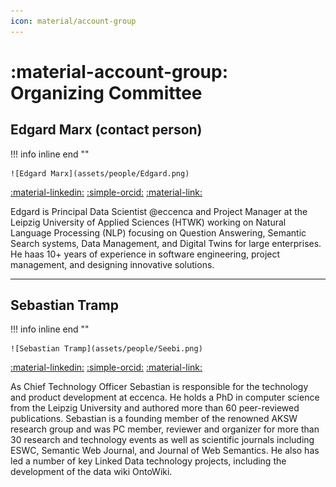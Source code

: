 ```yaml
---
icon: material/account-group
---
```

# :material-account-group: Organizing Committee

## Edgard Marx (contact person)

!!! info inline end ""

    ![Edgard Marx](assets/people/Edgard.png)

[:material-linkedin:](https://www.linkedin.com/in/edgardmarx/)
[:simple-orcid:](https://orcid.org/0000-0002-3111-9405)
[:material-link:](https://aksw.org/EdgardMarx)

Edgard is Principal Data Scientist @eccenca and Project Manager at the Leipzig University of Applied Sciences (HTWK) working on Natural Language Processing (NLP) focusing on Question Answering, Semantic Search systems, Data Management, and Digital Twins for large enterprises. He haas 10+ years of experience in software engineering, project management, and designing innovative solutions.

---
## Sebastian Tramp

!!! info inline end ""

    ![Sebastian Tramp](assets/people/Seebi.png)

[:material-linkedin:](https://www.linkedin.com/in/sebastiantramp/)
[:simple-orcid:](https://orcid.org/0000-0003-4707-2864)
[:material-link:](https://aksw.org/SebastianTramp)

As Chief Technology Officer Sebastian is responsible for the technology and product development at eccenca.
He holds a PhD in computer science from the Leipzig University and authored more than 60 peer-reviewed publications.
Sebastian is a founding member of the renowned AKSW research group and was PC member, reviewer and organizer for more than 30 research and technology events as well as scientific journals including ESWC, Semantic Web Journal, and Journal of Web Semantics.
He also has led a number of key Linked Data technology projects, including the development of the data wiki OntoWiki.

